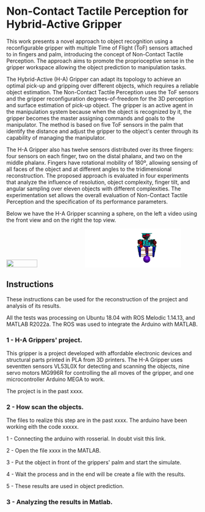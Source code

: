 # Non-Contact Tactile Perception for Hybrid-Active Gripper

This work presents a novel approach to object recognition using a reconfigurable gripper with multiple Time of Flight (ToF) sensors attached to in fingers and palm, introducing the concept of  Non-Contact Tactile Perception. The approach aims to promote the proprioceptive sense in the gripper workspace allowing the object prediction to manipulation tasks.

The Hybrid-Active (H-A) Gripper can adapt its topology to achieve an optimal pick-up and gripping over different objects, which requires a reliable object estimation. The Non-Contact Tactile Perception uses the ToF sensors and the gripper reconfiguration degrees-of-freedom for the 3D perception and surface estimation of pick-up object. The gripper is an active agent in the manipulation system because when the object is recognized by it, the gripper becomes the master assigning commands and goals to the manipulator. The method is based on five ToF sensors in the palm that identify the distance and adjust the gripper to the object's center through its capability of managing the manipulator.

The H-A Gripper also has twelve sensors distributed over its three fingers: four sensors on each finger, two on the distal phalanx, and two on the middle phalanx. Fingers have rotational mobility of 180º, allowing sensing of all faces of the object and at different angles to the tridimensional reconstruction. 
The proposed approach is evaluated in four experiments that analyze the influence of resolution, object complexity, finger tilt, and angular sampling over eleven objects with different complexities. The experimentation set allows the overall evaluation of Non-Contact Tactile Perception and the specification of its performance parameters.


Below we have the H-A Gripper scanning a sphere, on the left a video using the front view and on the right the top view. 

<img src="https://github.com/jonathashmp/H-A-Gripper/blob/main/Videos/front_video.gif" width=40% height=40% /> <img src="https://github.com/jonathashmp/H-A-Gripper/blob/main/Videos/top_video.gif" width=50% height=50% />

## Instructions

These instructions can be used for the reconstruction of the project and analysis of its results.

All the tests was processing on Ubuntu 18.04 with ROS Melodic 1.14.13, and MATLAB R2022a. The ROS was used to integrate the Arduino with MATLAB.

### 1 - H-A Grippers' project.

This gripper is a project developed with affordable electronic devices and structural parts printed in PLA from 3D printers. The H-A Gripper uses seventten sensors VL53L0X for detecting and scanning the objects, nine servo motors MG996R for controlling the all moves of the gripper, and one microcontroller Arduino MEGA to work.

The project is in the past xxxx.

### 2 - How scan the objects.

The files to realize this step are in the past xxxx. The arduino have been working eith the code xxxxx.

1 - Connecting the arduino with rosserial. In doubt visit this link.

2 - Open the file xxxx in the MATLAB.

3 - Put the object in front of the grippers' palm and start the simulate.

4 - Wait the process and in the end will be create a file with the results.

5 - These results are used in object prediction.

### 3 - Analyzing the results in Matlab.


